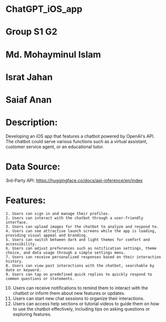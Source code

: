 # ChatGPT_iOS_app

# Group S1 G2

# Md. Mohayminul Islam
# Israt Jahan
# Saiaf Anan

 
 # Description: 
 Developing an iOS app that features a chatbot powered by OpenAI's API. The chatbot could serve various functions such as a virtual assistant, customer service agent, or an educational tutor.
 
 
# Data Source:
   3rd-Party API: https://huggingface.co/docs/api-inference/en/index
  
 # Features:

    1. Users can sign in and manage their profiles.
    2. Users can interact with the chatbot through a user-friendly interface. 
    3. Users can upload images for the chatbot to analyze and respond to.
    4. Users can see attractive launch screens while the app is loading, providing visual appeal and branding.
    5. Users can switch between dark and light themes for comfort and accessibility.
    6. Users can adjust preferences such as notification settings, theme choice, and data usage through a simple settings menu.
    7. Users can receive personalized responses based on their interaction history.
    8. Users can view past interactions with the chatbot, searchable by date or keyword.
    9. Users can tap on predefined quick replies to quickly respond to common questions or statements.
   10. Users can receive notifications to remind them to interact with the chatbot or inform them about new features or updates.
   11. Users can start new chat sessions to organize their interactions.
   12. Users can access help sections or tutorial videos to guide them on how to use the chatbot effectively, including tips on asking questions or exploring features.
